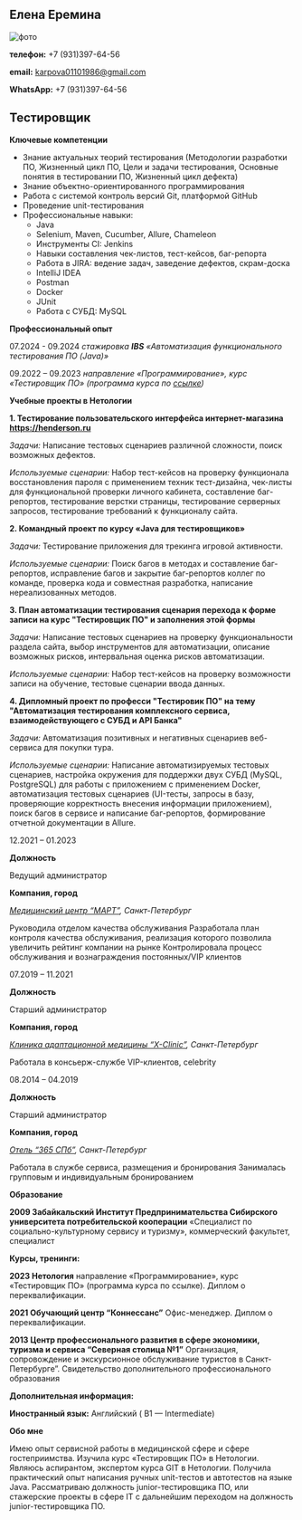 ## Елена Еремина ##


![фото](/img/photo.jpeg)

**телефон:** +7 (931)397-64-56

**email:** karpova01101986@gmail.com

**WhatsApp:** +7 (931)397-64-56


## Тестировщик ##               





**Ключевые компетенции**

* Знание актуальных теорий тестирования (Методологии разработки ПО, Жизненный цикл ПО, Цели и задачи тестирования, Основные понятия в тестировании ПО, Жизненный цикл дефекта)
* Знание объектно-ориентированного программирования
* Работа с системой контроль версий Git, платформой GitHub
* Проведение unit-тестирования
* Профессиональные навыки:
    - Java
    - Selenium, Maven, Cucumber, Allure, Chameleon
    - Инструменты CI: Jenkins
    - Навыки составления чек-листов, тест-кейсов, баг-репорта
    - Работа в JIRA: ведение задач, заведение дефектов, скрам-доска
    - IntelliJ IDEA
    - Postman
    - Docker
    - JUnit
    - Работа с СУБД: MySQL
  
**Профессиональный опыт**

07.2024 - 09.2024
*стажировка **IBS** «Автоматизация функционального тестирования ПО (Java)»*

09.2022 – 09.2023
*направление «Программирование», курс «Тестировщик ПО» (программа курса по [ссылке](https://netology.ru/programs/qa))*

**Учебные проекты в Нетологии**

**1. Тестирование пользовательского интерфейса интернет-магазина https://henderson.ru**

*Задачи:* Написание тестовых сценариев различной сложности, поиск возможных дефектов.

*Используемые сценарии:* Набор тест-кейсов на проверку функционала восстановления пароля с применением техник тест-дизайна, чек-листы для функциональной проверки личного кабинета, составление баг-репортов, тестирование верстки страницы, тестирование серверных запросов, тестирование требований к функционалу сайта. 


**2. Командный проект по курсу «Java для тестировщиков»**

*Задачи:* Тестирование приложения для трекинга игровой активности. 

*Используемые сценарии:*  Поиск багов в методах и составление баг-репортов, исправление багов и закрытие баг-репортов коллег по команде, проверка кода и совместная разработка, написание нереализованных методов.

**3. План автоматизации тестирования сценария перехода к форме записи на курс "Тестировщик ПО" и заполнения этой формы**

*Задачи:* Написание тестовых сценариев на проверку функциональности раздела сайта, выбор инструментов для автоматизации, описание возможных рисков, интервальная оценка рисков автоматизации.

*Используемые сценарии:* Набор тест-кейсов на проверку возможности записи на обучение, тестовые сценарии ввода данных. 

**4. Дипломный проект по професси "Тестировик ПО" на тему 
"Автоматизация тестирования комплексного сервиса, взаимодействующего с СУБД и API Банка"**

*Задачи:* Автоматизация позитивных и негативных сценариев веб-сервиса для покупки тура. 

*Используемые сценарии:* Написание автоматизируемых тестовых сценариев, настройка окружения для поддержки двух СУБД (MySQL, PostgreSQL) для работы с приложением с применением Docker, автоматизация тестовых сценариев (UI-тесты, запросы в базу, проверяющие корректность внесения информации приложением), поиск багов в сервисе и написание баг-репортов, формирование отчетной документации в Allure. 


12.2021 – 01.2023 

**Должность**

Ведущий администратор 

**Компания, город**

*[Медицинский центр “МАРТ”](https://martclinic.ru/), Санкт-Петербург*

Руководила отделом качества обслуживания
Разработала план контроля качества обслуживания, реализация которого позволила увеличить рейтинг компании на рынке
Контролировала процесс обслуживания и вознаграждения постоянных/VIP клиентов

07.2019 – 11.2021 

**Должность**

Старший администратор 

**Компания, город** 

*[Клиника адаптационной медицины “X-Clinic”](https://x-clinic.ru/), Санкт-Петербург*

Работала в консьерж-службе VIP-клиентов, celebrity

08.2014 – 04.2019 

**Должность**

Старший администратор 

**Компания, город** 

*[Отель “365 СПб”](https://hotel365spb.ru/), Санкт-Петербург*


Работала в службе сервиса, размещения и бронирования
Занималась групповым и индивидуальным бронированием

**Образование**

**2009
Забайкальский Институт Предпринимательства Сибирского университета потребительской кооперации**
«Специалист по социально-культурному сервису и туризму», коммерческий факультет, специалист

**Курсы, тренинги:**

**2023
Нетология**
направление «Программирование», курс «Тестировщик ПО» (программа курса по ссылке). 
Диплом о переквалификации.

**2021
Обучающий центр “Коннессанс”**
Офис-менеджер. 
Диплом о переквалификации.


**2013
Центр профессионального развития в сфере экономики, туризма и сервиса “Северная столица №1”**
Организация, сопровождение и экскурсионное обслуживание туристов в Санкт-Петербурге”. 
Свидетельство дополнительного профессионального образования

**Дополнительная информация:**

**Иностранный язык:**
Английский ( B1 — Intermediate) 

**Обо мне**

Имею опыт сервисной работы в медицинской сфере и сфере гостеприимства. Изучила курс «Тестировщик ПО» в Нетологии. Являюсь аспирантом, экспертом курса GIT в Нетологии. Получила практический опыт написания ручных unit-тестов и автотестов на языке Java. Рассматриваю должность junior-тестировщика ПО, или стажерские проекты в сфере IT с дальнейшим переходом на должность junior-тестировщика ПО.
